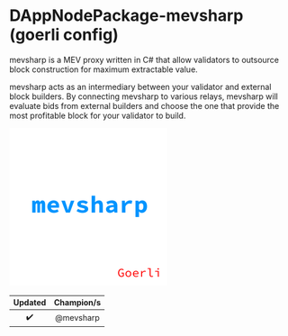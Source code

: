 # DAppNodePackage-mevsharp (goerli config)

mevsharp is a MEV proxy written in C# that allow validators to outsource block construction for maximum extractable value.

mevsharp acts as an intermediary between your validator and external block builders. By connecting mevsharp to various relays, mevsharp will evaluate bids from external builders and choose the one that provide the most profitable block for your validator to build.

![avatar](avatar-default.png)

|      Updated       |   Champion/s    |
| :----------------: | :-------------: |
| :heavy_check_mark: | @mevsharp |
